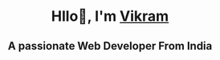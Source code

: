 <h1 style="font-weight:bold;" align="center">Hllo👻, I'm   <a href="https://Gouenjix.github.io/my-portfolio/">Vikram</a> </h1>
<h2 align="center">A passionate Web Developer From India </h2>
</br>
</br>
